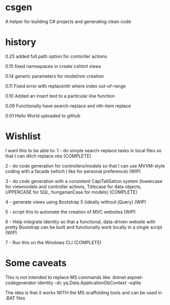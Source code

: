 # csgen
A helper for building C# projects and generating clean code

# history

0.25 added full path option for contorller actions 

0.15 fixed namespaces in create cshtml views

0.14 generic parameters for model/vm creation

0.11 Fixed error with replacenth where index out-of-range

0.10 Added an insert text to a particular line function

0.09 Functionally have search-replace and nth-item replace

0.01 Hello World uploaded to github


# Wishlist
I want this to be able to:
1 - do simple search-replace tasks in local files so that I can ditch replace.vbs (COMPLETE)

2 - do code generation for controllers/models so that I can use MVVM-style coding with a facade (which I like for personal preference) (WIP)

3 - do code generation with a consistent CapiTaliSation system (lowercase for viewmodels and controller actions, Titlecase for data objects, UPPERCASE for SQL, hungarianCase for models) (COMPLETE)

4 - generate views using Bootstrap 5 (ideally without jQuery) (WIP)

5 - script this to automate the creation of MVC websites (WIP)

6 - Help integrate Identity so that a functional, data-driven website with pretty Bootstrap can be built and functionally work locally in a single script (WIP)

7 - Run this on the Windows CLI (COMPLETE)


# Some caveats

This is not intended to replace MS commands like: dotnet aspnet-codegenerator identity -dc yq.Data.ApplicationDbContext -sqlite

The idea is that it works WITH the MS scaffolding tools and can be used in .BAT files 



